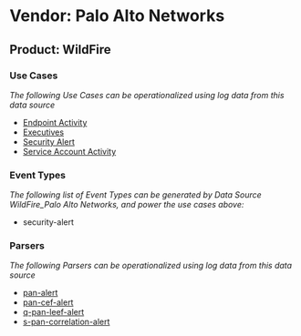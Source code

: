Vendor: Palo Alto Networks
==========================
Product: WildFire
-----------------

### Use Cases

_The following Use Cases can be operationalized using log data from this data source_

* [Endpoint Activity](../UseCases/usecase_endpoint_activity.md)
* [Executives](../UseCases/usecase_executives.md)
* [Security Alert](../UseCases/usecase_security_alert.md)
* [Service Account Activity](../UseCases/usecase_service_account_activity.md)


### Event Types

_The following list of Event Types can be generated by Data Source WildFire_Palo Alto Networks, and power the use cases above:_

- security-alert


### Parsers

_The following Parsers can be operationalized using log data from this data source_

* [pan-alert](../Parsers/parserContent_pan-alert.md)
* [pan-cef-alert](../Parsers/parserContent_pan-cef-alert.md)
* [q-pan-leef-alert](../Parsers/parserContent_q-pan-leef-alert.md)
* [s-pan-correlation-alert](../Parsers/parserContent_s-pan-correlation-alert.md)
